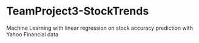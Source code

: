 # TeamProject3-StockTrends
Machine Learning with linear regression on stock accuracy prediction with Yahoo Financial data
